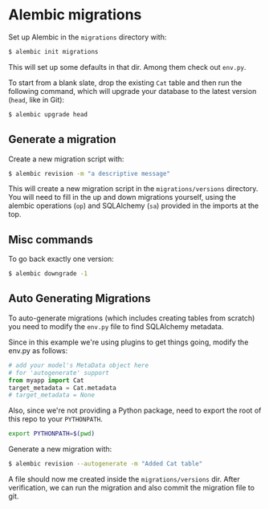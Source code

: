 # Alembic migrations

Set up Alembic in the `migrations` directory with:

```bash
$ alembic init migrations
```

This will set up some defaults in that dir. Among them check out `env.py`.

To start from a blank slate, drop the existing `Cat` table and then run the following command, which will upgrade your
database to the latest version (`head`, like in Git):

```bash
$ alembic upgrade head
```

## Generate a migration

Create a new migration script with:

```bash
$ alembic revision -m "a descriptive message"
```

This will create a new migration script in the `migrations/versions` directory. You will need to fill in the up and down
migrations yourself, using the alembic operations (`op`) and SQLAlchemy (`sa`) provided in the imports at the top.

## Misc commands

To go back exactly one version:

```bash
$ alembic downgrade -1
```

## Auto Generating Migrations

To auto-generate migrations (which includes creating tables from scratch) you need to modify the `env.py` file to find SQLAlchemy metadata.

Since in this example we're using plugins to get things going, modify the env.py as follows:

```python
# add your model's MetaData object here
# for 'autogenerate' support
from myapp import Cat
target_metadata = Cat.metadata
# target_metadata = None
```

Also, since we're not providing a Python package, need to export the root of this repo to your `PYTHONPATH`.

```bash
export PYTHONPATH=$(pwd)
```

Generate a new migration with:

```bash
$ alembic revision --autogenerate -m "Added Cat table"
```

A file should now me created inside the `migrations/versions` dir. After verification, we can run the migration and also commit the migration file to git.

